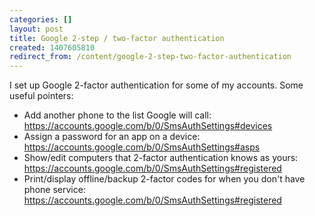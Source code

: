 ```yaml
---
categories: []
layout: post
title: Google 2-step / two-factor authentication
created: 1407605810
redirect_from: /content/google-2-step-two-factor-authentication
---
```

I set up Google 2-factor authentication for some of my accounts.  Some useful pointers:

* Add another phone to the list Google will call: https://accounts.google.com/b/0/SmsAuthSettings#devices
* Assign a password for an app on a device: https://accounts.google.com/b/0/SmsAuthSettings#asps
* Show/edit computers that 2-factor authentication knows as yours: https://accounts.google.com/b/0/SmsAuthSettings#registered
* Print/display offline/backup 2-factor codes for when you don't have phone service: https://accounts.google.com/b/0/SmsAuthSettings#registered
